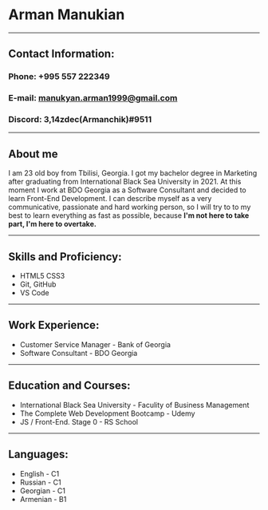 # Arman Manukian

---

## Contact Information:

### **Phone:** +995 557 222349
### **E-mail:** manukyan.arman1999@gmail.com
### **Discord:** 3,14zdec(Armanchik)#9511

---

## About me
I am 23 old boy from Tbilisi, Georgia. I got my bachelor degree in Marketing after graduating from International Black Sea University in 2021. At this moment I work at BDO Georgia as a Software Consultant and decided to learn Front-End Development. I can describe myself as a very communicative, passionate and hard working person, so I will try to to my best to learn everything as fast as possible, because **I'm not here to take part, I'm here to overtake.**

---

## Skills and Proficiency:

- HTML5 CSS3
- Git, GitHub
- VS Code

---

## Work Experience:

- Customer Service Manager - Bank of Georgia
- Software Consultant - BDO Georgia

---

## Education and Courses:

- International Black Sea University - Faculity of Business Management
- The Complete Web Development Bootcamp - Udemy
- JS / Front-End. Stage 0 - RS School

---

## Languages:

- English - C1
- Russian - C1
- Georgian - C1
- Armenian - B1